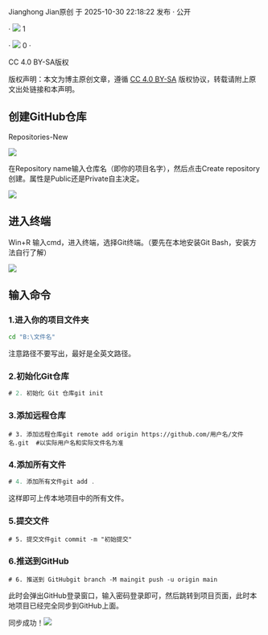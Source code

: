 Jianghong Jian原创 于 2025-10-30 22:18:22 发布 · 公开 

· ![](%E5%B0%86%E6%9C%AC%E5%9C%B0%E9%A1%B9%E7%9B%AE%E5%90%8C%E6%AD%A5%E5%88%B0github%E4%B8%8A%E9%9D%A2%E7%9A%84%E6%96%B9%E6%B3%95/newHeart2023Black.png) 1

· ![](%E5%B0%86%E6%9C%AC%E5%9C%B0%E9%A1%B9%E7%9B%AE%E5%90%8C%E6%AD%A5%E5%88%B0github%E4%B8%8A%E9%9D%A2%E7%9A%84%E6%96%B9%E6%B3%95/tobarCollect2.png) 0 ·

CC 4.0 BY-SA版权

版权声明：本文为博主原创文章，遵循 [CC 4.0 BY-SA](http://creativecommons.org/licenses/by-sa/4.0/) 版权协议，转载请附上原文出处链接和本声明。

## 创建GitHub仓库

Repositories-New

![](%E5%B0%86%E6%9C%AC%E5%9C%B0%E9%A1%B9%E7%9B%AE%E5%90%8C%E6%AD%A5%E5%88%B0github%E4%B8%8A%E9%9D%A2%E7%9A%84%E6%96%B9%E6%B3%95/cc8765fc01a143e8acc00534f30da546.png)

在Repository name输入仓库名（即你的项目名字），然后点击Create repository创建。属性是Public还是Private自主决定。

![](%E5%B0%86%E6%9C%AC%E5%9C%B0%E9%A1%B9%E7%9B%AE%E5%90%8C%E6%AD%A5%E5%88%B0github%E4%B8%8A%E9%9D%A2%E7%9A%84%E6%96%B9%E6%B3%95/2468ee6e8e114625b3f959be68b1381f.png)

## 进入终端

Win+R 输入cmd，进入终端，选择Git终端。（要先在本地安装Git Bash，安装方法自行了解）

![](%E5%B0%86%E6%9C%AC%E5%9C%B0%E9%A1%B9%E7%9B%AE%E5%90%8C%E6%AD%A5%E5%88%B0github%E4%B8%8A%E9%9D%A2%E7%9A%84%E6%96%B9%E6%B3%95/d701a35f86bd4522848361317cf0422b.png)

## 输入命令

### 1.进入你的项目文件夹

```bash
cd "B:\文件名" 
```

注意路径不要写出，最好是全英文路径。

### 2.初始化Git仓库

```csharp
# 2. 初始化 Git 仓库git init
```

### 3.添加远程仓库

```cobol
# 3. 添加远程仓库git remote add origin https://github.com/用户名/文件名.git  #以实际用户名和实际文件名为准
```

### 4.添加所有文件

```csharp
# 4. 添加所有文件git add .
```

这样即可上传本地项目中的所有文件。

### 5.提交文件

```cobol
# 5. 提交文件git commit -m "初始提交"
```

### 6.推送到GitHub

```less
# 6. 推送到 GitHubgit branch -M maingit push -u origin main
```

此时会弹出GitHub登录窗口，输入密码登录即可，然后跳转到项目页面，此时本地项目已经完全同步到GitHub上面。

同步成功！![](%E5%B0%86%E6%9C%AC%E5%9C%B0%E9%A1%B9%E7%9B%AE%E5%90%8C%E6%AD%A5%E5%88%B0github%E4%B8%8A%E9%9D%A2%E7%9A%84%E6%96%B9%E6%B3%95/4d768eff52764c90abf2ffb9a8f08d3b.png)